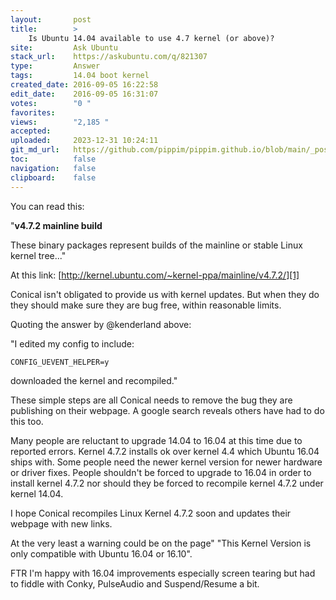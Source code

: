 ```yaml
---
layout:       post
title:        >
    Is Ubuntu 14.04 available to use 4.7 kernel (or above)?
site:         Ask Ubuntu
stack_url:    https://askubuntu.com/q/821307
type:         Answer
tags:         14.04 boot kernel
created_date: 2016-09-05 16:22:58
edit_date:    2016-09-05 16:31:07
votes:        "0 "
favorites:    
views:        "2,185 "
accepted:     
uploaded:     2023-12-31 10:24:11
git_md_url:   https://github.com/pippim/pippim.github.io/blob/main/_posts/2016/2016-09-05-Is-Ubuntu-14.04-available-to-use-4.7-kernel-_or-above__.md
toc:          false
navigation:   false
clipboard:    false
---
```


You can read this:

"**v4.7.2 mainline build**

These binary packages represent builds of the mainline or stable Linux kernel tree..."

At this link: [http://kernel.ubuntu.com/~kernel-ppa/mainline/v4.7.2/][1]

Conical isn't obligated to provide us with kernel updates. But when they do they should make sure they are bug free, within reasonable limits.

Quoting the answer by @kenderland above:

"I edited my config to include:

``` 
CONFIG_UEVENT_HELPER=y
```

downloaded the kernel and recompiled."

These simple steps are all Conical needs to remove the bug they are publishing on their webpage. A google search reveals others have had to do this too.

Many people are reluctant to upgrade 14.04 to 16.04 at this time due to reported errors. Kernel 4.7.2 installs ok over kernel 4.4 which Ubuntu 16.04 ships with. Some people need the newer kernel version for newer hardware or driver fixes. People shouldn't be forced to upgrade to 16.04 in order to install kernel 4.7.2 nor should they be forced to recompile kernel 4.7.2 under kernel 14.04.

I hope Conical recompiles Linux Kernel 4.7.2 soon and updates their webpage with new links.

At the very least a warning could be on the page" "This Kernel Version is only compatible with Ubuntu 16.04 or 16.10".

FTR I'm happy with 16.04 improvements especially screen tearing but had to fiddle with Conky, PulseAudio and Suspend/Resume a bit.

  [1]: http://kernel.ubuntu.com/~kernel-ppa/mainline/v4.7.2/
